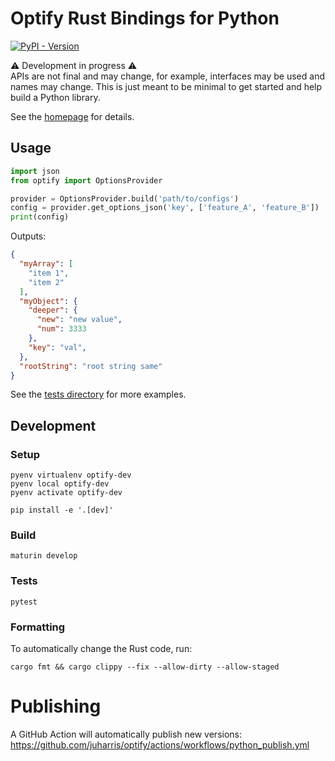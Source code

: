 # Optify Rust Bindings for Python

[![PyPI - Version](https://img.shields.io/pypi/v/optify?color=%23006dad)
](https://pypi.org/project/optify)

⚠️ Development in progress ⚠️\
APIs are not final and may change, for example, interfaces may be used and names may change.
This is just meant to be minimal to get started and help build a Python library.

See the [homepage] for details.

## Usage
```Python
import json
from optify import OptionsProvider

provider = OptionsProvider.build('path/to/configs')
config = provider.get_options_json('key', ['feature_A', 'feature_B'])
print(config)
```

Outputs:
```JSON
{
  "myArray": [
    "item 1",
    "item 2"
  ],
  "myObject": {
    "deeper": {
      "new": "new value",
      "num": 3333
    },
    "key": "val",
  },
  "rootString": "root string same"
}
```


See the [tests directory](./tests/) for more examples.

## Development

### Setup

```shell
pyenv virtualenv optify-dev
pyenv local optify-dev
pyenv activate optify-dev

pip install -e '.[dev]'
```

### Build

```shell
maturin develop
```

### Tests

```shell
pytest
```

### Formatting
To automatically change the Rust code, run:
```shell
cargo fmt && cargo clippy --fix --allow-dirty --allow-staged
```

# Publishing
A GitHub Action will automatically publish new versions: https://github.com/juharris/optify/actions/workflows/python_publish.yml

[homepage]: https://github.com/juharris/optify
